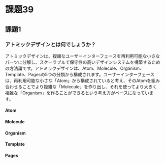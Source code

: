 # 課題39

## 課題1

### アトミックデザインとは何でしょうか？

アトミックデザインは、複雑なユーザーインターフェースを再利用可能な小さなパーツに分解し、スケーラブルで保守性の高いデザインシステムを構築するための方法論です。アトミックデザインは、Atom、Molecule、Organism、Template、Pagesの5つの分類から構成されます。ユーザーインターフェースは、再利用可能な小さな「Atom」から構成されていると考え、そのAtomを組み合わせることでより複雑な「Molecule」を作り出し、それを使ってより大きく複雑な「Organism」を作ることができるという考え方がベースになっています。

#### Atom

#### Molecule

#### Organism

#### Template

#### Pages